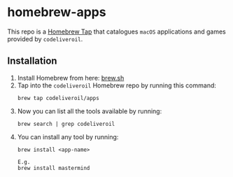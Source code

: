 # homebrew-apps

This repo is a [Homebrew Tap](https://docs.brew.sh/Taps) that catalogues `macOS` applications and games provided by `codeliveroil`.

## Installation

1. Install Homebrew from here: [brew.sh](https://brew.sh/)
1. Tap into the `codeliveroil` Homebrew repo by running this command:
    ```console
    brew tap codeliveroil/apps
    ```
1. Now you can list all the tools available by running:
	```console
	brew search | grep codeliveroil
	```
1. You can install any tool by running:
    ```console
    brew install <app-name>

    E.g.
    brew install mastermind
    ```

